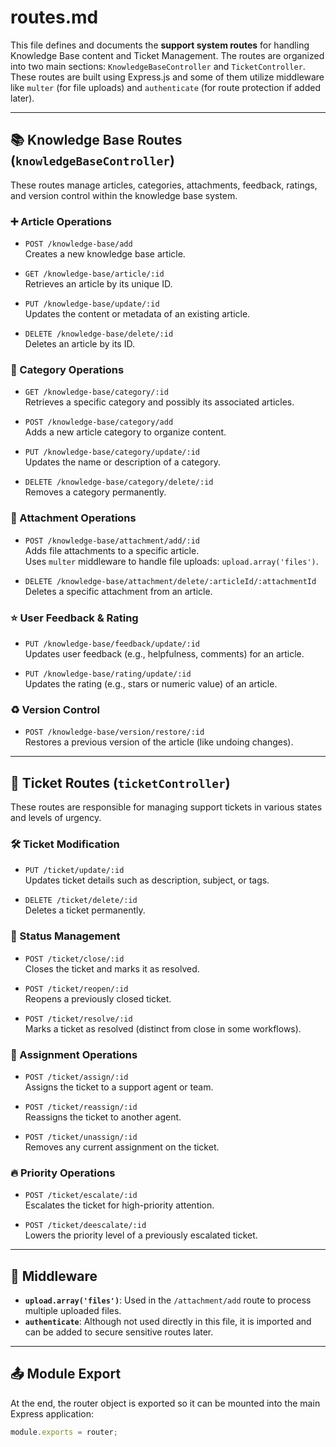 # routes.md

This file defines and documents the **support system routes** for handling Knowledge Base content and Ticket Management. The routes are organized into two main sections: `KnowledgeBaseController` and `TicketController`. These routes are built using Express.js and some of them utilize middleware like `multer` (for file uploads) and `authenticate` (for route protection if added later).

---

## 📚 Knowledge Base Routes (`knowledgeBaseController`)

These routes manage articles, categories, attachments, feedback, ratings, and version control within the knowledge base system.

### ➕ Article Operations
- `POST /knowledge-base/add`  
  Creates a new knowledge base article.

- `GET /knowledge-base/article/:id`  
  Retrieves an article by its unique ID.

- `PUT /knowledge-base/update/:id`  
  Updates the content or metadata of an existing article.

- `DELETE /knowledge-base/delete/:id`  
  Deletes an article by its ID.

### 📁 Category Operations
- `GET /knowledge-base/category/:id`  
  Retrieves a specific category and possibly its associated articles.

- `POST /knowledge-base/category/add`  
  Adds a new article category to organize content.

- `PUT /knowledge-base/category/update/:id`  
  Updates the name or description of a category.

- `DELETE /knowledge-base/category/delete/:id`  
  Removes a category permanently.

### 📎 Attachment Operations
- `POST /knowledge-base/attachment/add/:id`  
  Adds file attachments to a specific article.  
  Uses `multer` middleware to handle file uploads: `upload.array('files')`.

- `DELETE /knowledge-base/attachment/delete/:articleId/:attachmentId`  
  Deletes a specific attachment from an article.

### ⭐ User Feedback & Rating
- `PUT /knowledge-base/feedback/update/:id`  
  Updates user feedback (e.g., helpfulness, comments) for an article.

- `PUT /knowledge-base/rating/update/:id`  
  Updates the rating (e.g., stars or numeric value) of an article.

### ♻️ Version Control
- `POST /knowledge-base/version/restore/:id`  
  Restores a previous version of the article (like undoing changes).

---

## 🎫 Ticket Routes (`ticketController`)

These routes are responsible for managing support tickets in various states and levels of urgency.

### 🛠️ Ticket Modification
- `PUT /ticket/update/:id`  
  Updates ticket details such as description, subject, or tags.

- `DELETE /ticket/delete/:id`  
  Deletes a ticket permanently.

### 🚦 Status Management
- `POST /ticket/close/:id`  
  Closes the ticket and marks it as resolved.

- `POST /ticket/reopen/:id`  
  Reopens a previously closed ticket.

- `POST /ticket/resolve/:id`  
  Marks a ticket as resolved (distinct from close in some workflows).

### 👥 Assignment Operations
- `POST /ticket/assign/:id`  
  Assigns the ticket to a support agent or team.

- `POST /ticket/reassign/:id`  
  Reassigns the ticket to another agent.

- `POST /ticket/unassign/:id`  
  Removes any current assignment on the ticket.

### 🔥 Priority Operations
- `POST /ticket/escalate/:id`  
  Escalates the ticket for high-priority attention.

- `POST /ticket/deescalate/:id`  
  Lowers the priority level of a previously escalated ticket.

---

## 🧩 Middleware

- **`upload.array('files')`**: Used in the `/attachment/add` route to process multiple uploaded files.
- **`authenticate`**: Although not used directly in this file, it is imported and can be added to secure sensitive routes later.

---

## 📤 Module Export

At the end, the router object is exported so it can be mounted into the main Express application:

```js
module.exports = router;

